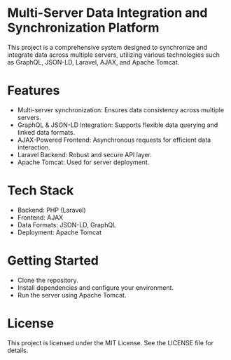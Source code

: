 # Multi-Server Data Integration and Synchronization Platform
This project is a comprehensive system designed to synchronize and integrate data across multiple servers, utilizing various technologies such as GraphQL, JSON-LD, Laravel, AJAX, and Apache Tomcat.

# Features
- Multi-server synchronization: Ensures data consistency across multiple servers.
- GraphQL & JSON-LD Integration: Supports flexible data querying and linked data formats.
- AJAX-Powered Frontend: Asynchronous requests for efficient data interaction.
- Laravel Backend: Robust and secure API layer.
- Apache Tomcat: Used for server deployment.
# Tech Stack
- Backend: PHP (Laravel)
- Frontend: AJAX
- Data Formats: JSON-LD, GraphQL
- Deployment: Apache Tomcat
# Getting Started
- Clone the repository.
- Install dependencies and configure your environment.
- Run the server using Apache Tomcat.
# License
This project is licensed under the MIT License. See the LICENSE file for details.


